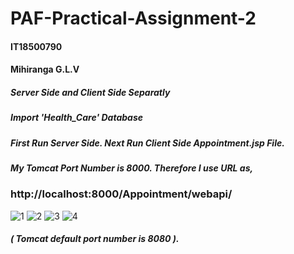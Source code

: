 # PAF-Practical-Assignment-2
#### IT18500790
#### Mihiranga G.L.V


##### Server Side and Client Side Separatly 
##### Import 'Health_Care' Database
##### First Run Server Side. Next Run Client Side Appointment.jsp File.
##### My Tomcat Port Number is 8000. Therefore I use URL as, 
### http://localhost:8000/Appointment/webapi/
![1](https://user-images.githubusercontent.com/50793729/81196928-49632480-8fdd-11ea-98d7-e96278a77715.PNG)
![2](https://user-images.githubusercontent.com/50793729/81196932-49fbbb00-8fdd-11ea-95f6-e3077a071e93.PNG)
![3](https://user-images.githubusercontent.com/50793729/81196933-4a945180-8fdd-11ea-84e9-6a27086182c7.PNG)
![4](https://user-images.githubusercontent.com/50793729/81196938-4b2ce800-8fdd-11ea-88b8-9b7f1613be41.PNG)
##### ( Tomcat default port number is 8080 ).
